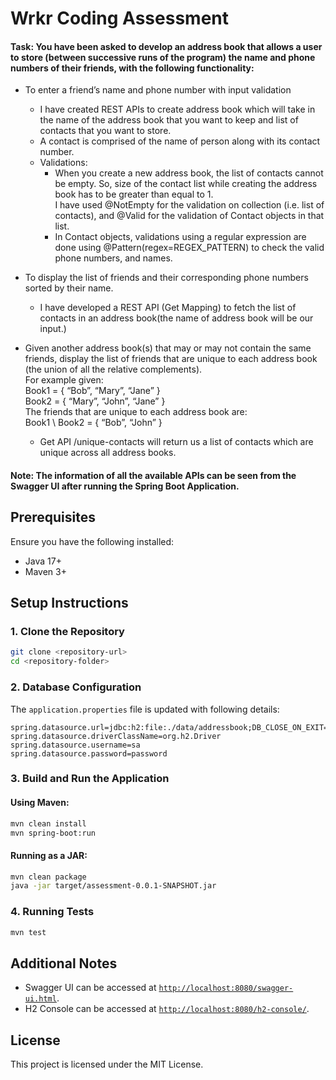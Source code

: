 # Wrkr Coding Assessment
#### Task: You have been asked to develop an address book that allows a user to store (between successive runs of the program) the name and phone numbers of their friends, with the following functionality:
- To enter a friend’s name and phone number with input validation
  - I have created REST APIs to create address book which will take in the name of the address book that you want to keep and list of contacts that you want to store.
  - A contact is comprised of the name of person along with its contact number.
  - Validations:
    - When you create a new address book, the list of contacts cannot be empty. So, size of the contact list while creating the address book has to be greater than equal to 1.\
      I have used @NotEmpty for the validation on collection (i.e. list of contacts), and @Valid for the validation of Contact objects in that list.
    - In Contact objects, validations using a regular expression are done using @Pattern(regex=REGEX_PATTERN) to check the valid phone numbers, and names.

- To display the list of friends and their corresponding phone numbers sorted by their name.
  - I have developed a REST API (Get Mapping) to fetch the list of contacts in an address book(the name of address book will be our input.)
- Given another address book(s) that may or may not contain the same friends, display the list of friends that are unique to each address book (the union of all the relative
complements).\
For example given:\
Book1 = { “Bob”, “Mary”, “Jane” }\
Book2 = { “Mary”, “John”, “Jane” }\
The friends that are unique to each address book are:\
Book1 \ Book2 = { “Bob”, “John” }

  - Get API /unique-contacts will return us a list of contacts which are unique across all address books.

#### Note: The information of all the available APIs can be seen from the Swagger UI after running the Spring Boot Application.

## Prerequisites

Ensure you have the following installed:
- Java 17+
- Maven 3+

## Setup Instructions

### 1. Clone the Repository
```sh
git clone <repository-url>
cd <repository-folder>
```

### 2. Database Configuration
The `application.properties` file is updated with following details:

```properties
spring.datasource.url=jdbc:h2:file:./data/addressbook;DB_CLOSE_ON_EXIT=FALSE
spring.datasource.driverClassName=org.h2.Driver
spring.datasource.username=sa
spring.datasource.password=password
```

### 3. Build and Run the Application

#### Using Maven:
```sh
mvn clean install
mvn spring-boot:run
```
#### Running as a JAR:
```sh
mvn clean package
java -jar target/assessment-0.0.1-SNAPSHOT.jar
```

### 4. Running Tests
```sh
mvn test
```

## Additional Notes
- Swagger UI can be accessed at [`http://localhost:8080/swagger-ui.html`](http://localhost:8080/swagger-ui.html).
- H2 Console can be accessed at [`http://localhost:8080/h2-console/`](http://localhost:8080/h2-console/).

## License
This project is licensed under the MIT License.

